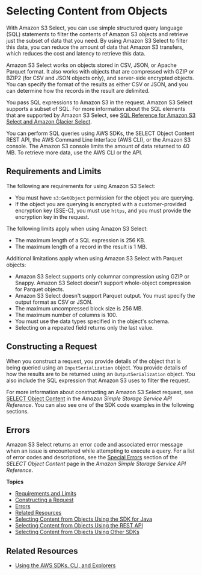 # Selecting Content from Objects<a name="selecting-content-from-objects"></a>

With Amazon S3 Select, you can use simple structured query language \(SQL\) statements to filter the contents of Amazon S3 objects and retrieve just the subset of data that you need\. By using Amazon S3 Select to filter this data, you can reduce the amount of data that Amazon S3 transfers, which reduces the cost and latency to retrieve this data\.

Amazon S3 Select works on objects stored in CSV, JSON, or Apache Parquet format\. It also works with objects that are compressed with GZIP or BZIP2 \(for CSV and JSON objects only\), and server\-side encrypted objects\. You can specify the format of the results as either CSV or JSON, and you can determine how the records in the result are delimited\.

You pass SQL expressions to Amazon S3 in the request\. Amazon S3 Select supports a subset of SQL\. For more information about the SQL elements that are supported by Amazon S3 Select, see [SQL Reference for Amazon S3 Select and Amazon Glacier Select](s3-glacier-select-sql-reference.md)\.

You can perform SQL queries using AWS SDKs, the SELECT Object Content REST API, the AWS Command Line Interface \(AWS CLI\), or the Amazon S3 console\. The Amazon S3 console limits the amount of data returned to 40 MB\. To retrieve more data, use the AWS CLI or the API\.

## Requirements and Limits<a name="selecting-content-from-objects-requirements-and-limits"></a>

The following are requirements for using Amazon S3 Select:
+ You must have `s3:GetObject` permission for the object you are querying\.
+ If the object you are querying is encrypted with a customer\-provided encryption key \(SSE\-C\), you must use `https`, and you must provide the encryption key in the request\.

The following limits apply when using Amazon S3 Select:
+ The maximum length of a SQL expression is 256 KB\.
+ The maximum length of a record in the result is 1 MB\.

Additional limitations apply when using Amazon S3 Select with Parquet objects:
+ Amazon S3 Select supports only columnar compression using GZIP or Snappy\. Amazon S3 Select doesn't support whole\-object compression for Parquet objects\.
+ Amazon S3 Select doesn't support Parquet output\. You must specify the output format as CSV or JSON\.
+ The maximum uncompressed block size is 256 MB\.
+ The maximum number of columns is 100\.
+ You must use the data types specified in the object's schema\.
+ Selecting on a repeated field returns only the last value\.

## Constructing a Request<a name="selecting-content-from-objects-contructing-request"></a>

When you construct a request, you provide details of the object that is being queried using an `InputSerialization` object\. You provide details of how the results are to be returned using an `OutputSerialization` object\. You also include the SQL expression that Amazon S3 uses to filter the request\.

For more information about constructing an Amazon S3 Select request, see [ SELECT Object Content](http://docs.aws.amazon.com/AmazonS3/latest/API/RESTObjectSELECTContent.html) in the *Amazon Simple Storage Service API Reference*\. You can also see one of the SDK code examples in the following sections\.

## Errors<a name="selecting-content-from-objects-errors"></a>

Amazon S3 Select returns an error code and associated error message when an issue is encountered while attempting to execute a query\. For a list of error codes and descriptions, see the [Special Errors](http://docs.aws.amazon.com/AmazonS3/latest/API/RESTObjectSELECTContent.html#RESTObjectSELECTContent-responses-special-errors) section of the *SELECT Object Content* page in the *Amazon Simple Storage Service API Reference*\.

**Topics**
+ [Requirements and Limits](#selecting-content-from-objects-requirements-and-limits)
+ [Constructing a Request](#selecting-content-from-objects-contructing-request)
+ [Errors](#selecting-content-from-objects-errors)
+ [Related Resources](#RelatedResources014)
+ [Selecting Content from Objects Using the SDK for Java](SelectObjectContentUsingJava.md)
+ [Selecting Content from Objects Using the REST API](SelectObjectContentUsingRestApi.md)
+ [Selecting Content from Objects Using Other SDKs](SelectObjectContentUsingOtherSDKs.md)

## Related Resources<a name="RelatedResources014"></a>
+ [Using the AWS SDKs, CLI, and Explorers](UsingAWSSDK.md)